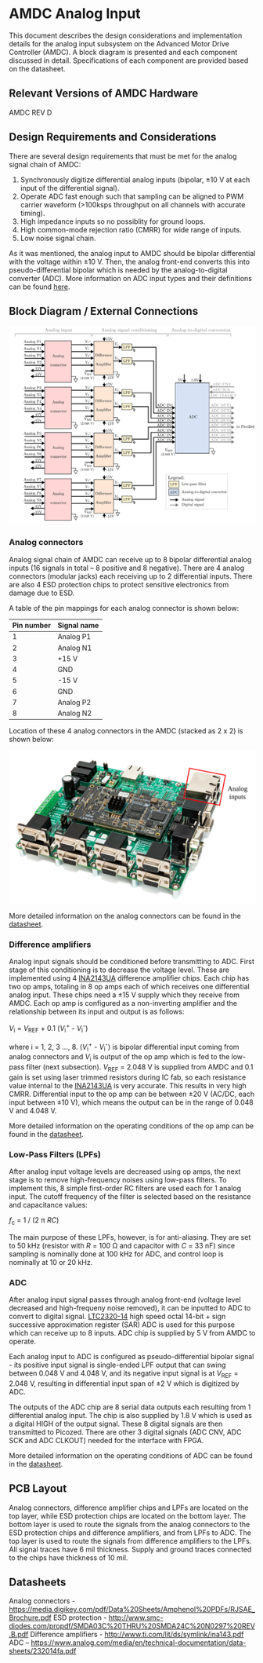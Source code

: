 # AMDC Analog Input

This document describes the design considerations and implementation details for the analog input subsystem on the Advanced Motor Drive Controller (AMDC). A block diagram is presented and each component discussed in detail. Specifications of each component are provided based on the datasheet.

## Relevant Versions of AMDC Hardware

AMDC REV D

## Design Requirements and Considerations

There are several design requirements that must be met for the analog signal chain of AMDC:

1. Synchronously digitize differential analog inputs (bipolar, ±10 V at each input of the differential signal).
2. Operate ADC fast enough such that sampling can be aligned to PWM carrier waveform (>100ksps throughput on all channels with accurate timing).
3. High impedance inputs so no possiblity for ground loops.
4. High common-mode rejection ratio (CMRR) for wide range of inputs.
5. Low noise signal chain.

As it was mentioned, the analog input to AMDC should be bipolar differential with the voltage within ±10 V. Then, the analog front-end converts this into pseudo-differential bipolar which is needed by the analog-to-digital converter (ADC). More information on ADC input types and their definitions can be found [here](https://www.analog.com/media/en/technical-documentation/product-selector-card/2PB_sarinputtypesfb.pdf).

## Block Diagram / External Connections

<img src="images/amdc-analog.svg" />

### Analog connectors
Analog signal chain of AMDC can receive up to 8 bipolar differential analog inputs (16 signals in total – 8 positive and 8 negative). There are 4 analog connectors (modular jacks) each receiving up to 2 differential inputs. There are also 4 ESD protection chips to protect sensitive electronics from damage due to ESD. 

A table of the pin mappings for each analog connector is shown below:

| Pin number | Signal name |
|------------|--------|
| 1 | Analog P1 |
| 2 | Analog N1 |
| 3 | +15 V |
| 4 | GND |
| 5 | -15 V |
| 6 | GND |
| 7 | Analog P2 |
| 8 | Analog N2 |

Location of these 4 analog connectors in the AMDC (stacked as 2 x 2) is shown below:

<img src="images/amdc-analog-input-highlighted.svg" />

More detailed information on the analog connectors can be found in the [datasheet](https://media.digikey.com/pdf/Data%20Sheets/Amphenol%20PDFs/RJSAE_Brochure.pdf).

### Difference amplifiers
Analog input signals should be conditioned before transmitting to ADC. First stage of this conditioning is to decrease the voltage level. These are implemented using 4 [INA2143UA](http://www.ti.com/lit/ds/symlink/ina143.pdf) difference amplifier chips. Each chip has two op amps, totaling in 8 op amps each of which receives one differential analog input. These chips need a ±15 V supply which they receive from AMDC. Each op amp is configured as a non-inverting amplifier and the relationship between its input and output is as follows:


_V_<sub>i</sub> = _V_<sub>REF</sub>  + 0.1 (_V_<sub>i</sub><sup>+</sup> - _V_<sub>i</sub><sup>-</sup>)

where i = 1, 2, 3 ..., 8. (_V_<sub>i</sub><sup>+</sup> - _V_<sub>i</sub><sup>-</sup>) is bipolar differential input coming from analog connectors and _V_<sub>i</sub> is output of the op amp which is fed to the low-pass filter (next subsection). _V_<sub>REF</sub> = 2.048 V is supplied from AMDC and 0.1 gain is set using laser trimmed resistors during IC fab, so each resistance value internal to the [INA2143UA](http://www.ti.com/lit/ds/symlink/ina143.pdf) is very accurate. This results in very high CMRR. Differential input to the op amp can be between ±20 V (AC/DC, each input between ±10 V), which means the output can be in the range of 0.048 V and 4.048 V.

More detailed information on the operating conditions of the op amp can be found in the [datasheet](http://www.ti.com/lit/ds/symlink/ina143.pdf).
 
### Low-Pass Filters (LPFs)
After analog input voltage levels are decreased using op amps, the next stage is to remove high-frequency noises using low-pass filters. To implement this, 8 simple first-order RC filters are used each for 1 analog input. The cutoff frequency of the filter is selected based on the resistance and capacitance values:

_f_<sub>c</sub> = 1 / (2 π _RC_)

The main purpose of these LPFs, however, is for anti-aliasing. They are set to 50 kHz (resistor with _R_ = 100 Ω and capacitor with _C_ = 33 nF) since sampling is nominally done at 100 kHz for ADC, and control loop is nominally at 10 or 20 kHz.

### ADC

After analog input signal passes through analog front-end (voltage level decreased and high-frequeny noise removed), it can be inputted to ADC to convert to digital signal. [LTC2320-14](https://www.analog.com/media/en/technical-documentation/data-sheets/232014fa.pdf) high speed octal 14-bit + sign successive approximation register (SAR) ADC is used for this purpose which can receive up to 8 inputs. ADC chip is supplied by 5 V from AMDC to operate.

Each analog input to ADC is configured as pseudo-differential bipolar signal - its positive input signal is single-ended LPF output that can swing between 0.048 V and 4.048 V, and its negative input signal is at _V_<sub>REF</sub> = 2.048 V, resulting in differential input span of ±2 V which is digitized by ADC.

The outputs of the ADC chip are 8 serial data outputs each resulting from 1 differential analog input. The chip is also supplied by 1.8 V which is used as a digital HIGH of the output signal. These 8 digital signals are then transmitted to Picozed. There are other 3 digital signals (ADC CNV, ADC SCK and ADC CLKOUT) needed for the interface with FPGA.

More detailed information on the operating conditions of ADC can be found in the [datasheet](https://www.analog.com/media/en/technical-documentation/data-sheets/232014fa.pdf).

## PCB Layout

Analog connectors, difference amplifier chips and LPFs are located on the top layer, while ESD protection chips are located on the bottom layer. The bottom layer is used to route the signals from the analog connectors to the ESD protection chips and difference amplifiers, and from LPFs to ADC. The top layer is used to route the signals from difference amplifiers to the LPFs. All signal traces have 6 mil thickness. Supply and ground traces connected to the chips have thickness of 10 mil.

## Datasheets

Analog connectors - https://media.digikey.com/pdf/Data%20Sheets/Amphenol%20PDFs/RJSAE_Brochure.pdf
ESD protection - http://www.smc-diodes.com/propdf/SMDA03C%20THRU%20SMDA24C%20N0297%20REV.B.pdf
Difference amplifiers - http://www.ti.com/lit/ds/symlink/ina143.pdf 
ADC – https://www.analog.com/media/en/technical-documentation/data-sheets/232014fa.pdf
